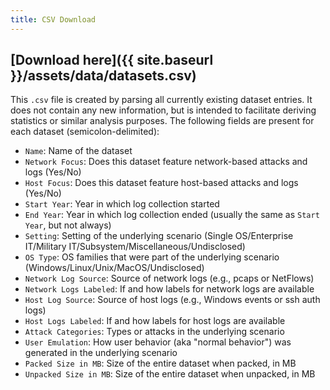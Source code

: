 ```yaml
---
title: CSV Download
---
```


## [Download here]({{ site.baseurl }}/assets/data/datasets.csv)

This `.csv` file is created by parsing all currently existing dataset entries.
It does not contain any new information, but is intended to facilitate deriving statistics or similar analysis purposes.
The following fields are present for each dataset (semicolon-delimited):
- `Name`: Name of the dataset
- `Network Focus`: Does this dataset feature network-based attacks and logs (Yes/No)
- `Host Focus`: Does this dataset feature host-based attacks and logs (Yes/No)
- `Start Year`: Year in which log collection started
- `End Year`: Year in which log collection ended (usually the same as `Start Year`, but not always)
- `Setting`: Setting of the underlying scenario (Single OS/Enterprise IT/Military IT/Subsystem/Miscellaneous/Undisclosed)
- `OS Type`: OS families that were part of the underlying scenario (Windows/Linux/Unix/MacOS/Undisclosed)
- `Network Log Source`: Source of network logs (e.g., pcaps or NetFlows)
- `Network Logs Labeled`: If and how labels for network logs are available
- `Host Log Source`: Source of host logs (e.g., Windows events or ssh auth logs)
- `Host Logs Labeled`: If and how labels for host logs are available
- `Attack Categories`: Types or attacks in the underlying scenario
- `User Emulation`: How user behavior (aka "normal behavior") was generated in the underlying scenario
- `Packed Size in MB`: Size of the entire dataset when packed, in MB
- `Unpacked Size in MB`: Size of the entire dataset when unpacked, in MB
